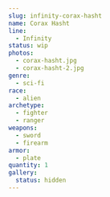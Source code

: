 ```yaml
---
slug: infinity-corax-hasht
name: Corax Hasht
line:
  - Infinity
status: wip
photos:
  - corax-hasht.jpg
  - corax-hasht-2.jpg
genre:
  - sci-fi
race:
  - alien
archetype:
  - fighter
  - ranger
weapons:
  - sword
  - firearm
armor:
  - plate
quantity: 1
gallery:
  status: hidden
---
```

